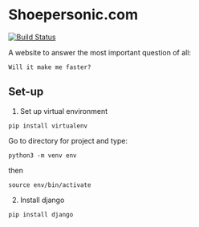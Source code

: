 # Shoepersonic.com

[![Build Status](https://travis-ci.org/harryphelps2/shoepersonic.svg?branch=master)](https://travis-ci.org/harryphelps2/shoepersonic)

A website to answer the most important question of all:

    Will it make me faster?

## Set-up

1. Set up virtual environment

```pip install virtualenv```

Go to directory for project and type:

```python3 -m venv env```

then

```source env/bin/activate```

2. Install django

```pip install django```
